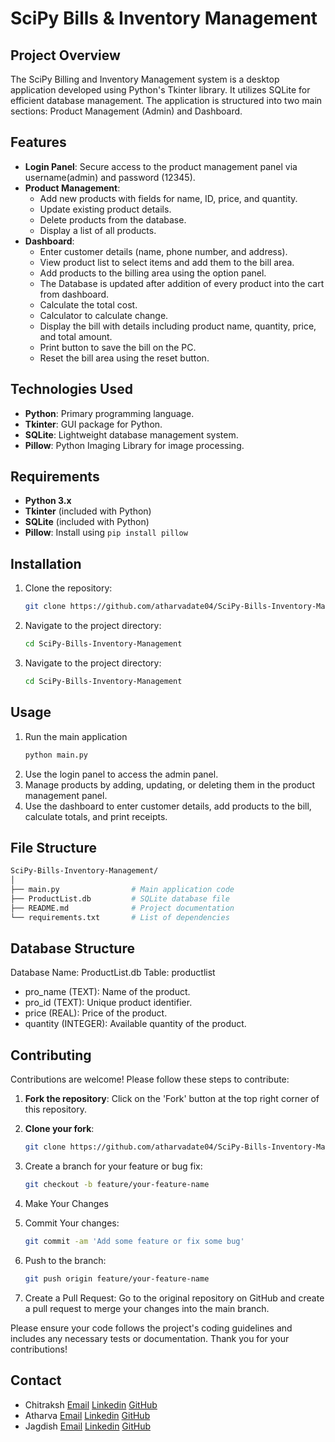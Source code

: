 # SciPy Bills & Inventory Management

## Project Overview
The SciPy Billing and Inventory Management system is a desktop application developed using Python's Tkinter library. It utilizes SQLite for efficient database management. The application is structured into two main sections: Product Management (Admin) and Dashboard.

## Features
- **Login Panel**: Secure access to the product management panel via username(admin) and password (12345).
- **Product Management**:
  - Add new products with fields for name, ID, price, and quantity.
  - Update existing product details.
  - Delete products from the database.
  - Display a list of all products.
- **Dashboard**:
  - Enter customer details (name, phone number, and address).
  - View product list to select items and add them to the bill area.
  - Add products to the billing area using the option panel.
  - The Database is updated after addition of every product into the cart from dashboard.
  - Calculate the total cost.
  - Calculator to calculate change.
  - Display the bill with details including product name, quantity, price, and total amount.
  - Print button to save the bill on the PC.
  - Reset the bill area using the reset button.

## Technologies Used
- **Python**: Primary programming language.
- **Tkinter**: GUI package for Python.
- **SQLite**: Lightweight database management system.
- **Pillow**: Python Imaging Library for image processing.

## Requirements
- **Python 3.x**
- **Tkinter** (included with Python)
- **SQLite** (included with Python)
- **Pillow**: Install using `pip install pillow`

## Installation
1. Clone the repository:
   ```bash
   git clone https://github.com/atharvadate04/SciPy-Bills-Inventory-Management.git
2. Navigate to the project directory:
   ```bash
   cd SciPy-Bills-Inventory-Management
3. Navigate to the project directory:
   ```bash
   cd SciPy-Bills-Inventory-Management
   
## Usage
1. Run the main application
   ```bash
   python main.py
2. Use the login panel to access the admin panel.
3. Manage products by adding, updating, or deleting them in the product management panel.
4. Use the dashboard to enter customer details, add products to the bill, calculate totals, and print receipts.

## File Structure
  ```bash
  SciPy-Bills-Inventory-Management/
│
├── main.py                # Main application code
├── ProductList.db         # SQLite database file
├── README.md              # Project documentation
└── requirements.txt       # List of dependencies
```
## Database Structure
Database Name: ProductList.db
Table: productlist
- pro_name (TEXT): Name of the product.
- pro_id (TEXT): Unique product identifier.
- price (REAL): Price of the product.
- quantity (INTEGER): Available quantity of the product.

## Contributing
Contributions are welcome! Please follow these steps to contribute:

1. **Fork the repository**: Click on the 'Fork' button at the top right corner of this repository.

2. **Clone your fork**: 
   ```bash
   git clone https://github.com/atharvadate04/SciPy-Bills-Inventory-Management.git
3. Create a branch for your feature or bug fix:
   ```bash
   git checkout -b feature/your-feature-name
4. Make Your Changes
5. Commit Your changes:
   ```bash
   git commit -am 'Add some feature or fix some bug'
6. Push to the branch:
   ```bash
   git push origin feature/your-feature-name
7. Create a Pull Request: Go to the original repository on GitHub and create a pull request to merge your changes into the main branch.

Please ensure your code follows the project's coding guidelines and includes any necessary tests or documentation.
Thank you for your contributions!

## Contact
- Chitraksh
  [Email]((chitrakshchavan4@gmail.com))
  [Linkedin]((https://www.linkedin.com/in/chitraksh-chavan-937771254/))
  [GitHub](https://github.com/Chitraksh09error)
- Atharva
  [Email]((atharva40date@gmail.com))
  [Linkedin](https://www.linkedin.com/in/atharva-date-44278328a/)
  [GitHub](https://github.com/atharvadate04/)
- Jagdish
  [Email]((jagdishkachhawahjk@gmail.com))
  [Linkedin](linkedin.com/in/jagdish-kachhawah-21jk)
  [ GitHub](https://github.com/jagdish-kachhawah)

